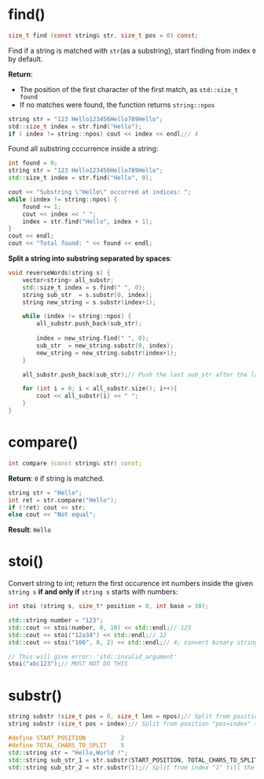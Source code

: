 # find()

```c
size_t find (const string& str, size_t pos = 0) const;
```

Find if a string is matched with ``str``(as a substring), start finding from index ``0`` by default.

**Return**:

* The position of the first character of the first match, as ``std::size_t found``
* If no matches were found, the function returns ``string::npos``

```c
string str = "123 Hello123456Hello789Hello";
std::size_t index = str.find("Hello");
if ( index != string::npos) cout << index << endl;// 4
```
Found all substring cccurrence inside a string:
```cpp
int found = 0;
string str = "123 Hello123456Hello789Hello";
std::size_t index = str.find("Hello", 0);

cout << "Substring \"Hello\" occurred at indices: "; 
while (index != string::npos) { 
    found += 1;
    cout << index << " ";
    index = str.find("Hello", index + 1);
} 
cout << endl;
cout << "Total found: " << found << endl;
```
**Split a string into substring separated by spaces**:
```cpp
void reverseWords(string s) {
    vector<string> all_substr;
    std::size_t index = s.find(" ", 0);
    string sub_str  = s.substr(0, index);
    string new_string = s.substr(index+1);

    while (index != string::npos) { 
        all_substr.push_back(sub_str);
        
        index = new_string.find(" ", 0);
        sub_str  = new_string.substr(0, index);
        new_string = new_string.substr(index+1);
    }

    all_substr.push_back(sub_str);// Push the last sub_str after the last space to vector all_substr

    for (int i = 0; i < all_substr.size(); i++){
        cout << all_substr[i] << " ";
    }
}
```
# compare()

```cpp
int compare (const string& str) const;
```
**Return**: ``0`` if string is matched.

```cpp
string str = "Hello";
int ret = str.compare("Hello");
if (!ret) cout << str;
else cout << "Not equal";
```
**Result**: ``Hello``
# stoi()
Convert string to int; return the first occurence int numbers inside the given ``string s`` **if and only if** ``string s`` starts with numbers:
```cpp
int stoi (string s, size_t* position = 0, int base = 10);
```
```cpp
std::string number = "123";
std::cout << stoi(number, 0, 10) << std::endl;// 123
std::cout << stoi("12a34") << std::endl;// 12
std::cout << stoi("100", 0, 2) << std::endl;// 4; convert binary string 100 to decimal number 0d4
```
```cpp
// This will give error: 'std::invalid_argument'
stoi("abc123");// MUST NOT DO THIS
```
# substr()
```cpp
string substr (size_t pos = 0, size_t len = npos);// Split from position "pos" with "npos" of characters
string substr (size_t pos = index);// Split from position "pos=index" till the end
```
```cpp
#define START_POSITION          2
#define TOTAL_CHARS_TO_SPLIT    5
std::string str = "Hello,World !";
std::string sub_str_1 = str.substr(START_POSITION, TOTAL_CHARS_TO_SPLIT);// llo,W
std::string sub_str_2 = str.substr(1);// Split from index "1" till the end of str; Result: "ello,World !"
```
